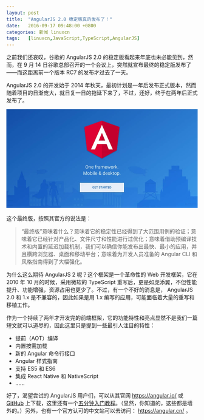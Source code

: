 ```yaml
---
layout: post
title:	"AngularJS 2.0 稳定版真的发布了！"
date:	2016-09-17 09:48:00 +0800 
categories:	新闻 linuxcn 
tags:	[linuxcn,JavaScript,TypeScript,AngularJS]
---
```



之前我们还哀叹，谷歌的 AngularJS 2.0 的稳定版看起来年底也未必能见到，然而，在 9 月 14 日谷歌总部召开的一个会议上，突然就宣布最终的稳定版发布了——而这距离前一个版本 RC7 的发布才过去了一天。


AngularJS 2.0 的开发始于 2014 年秋天，最初计划是一年后发布正式版本，然而随着项目的日渐庞大，就日复一日的拖延下来了，不过，还好，终于在两年后正式发布了。


![](/Asserts/Images/album/201609/17/093946jalf4fd4tf3295fi.jpg)


这个最终版，按照其官方的说法是：



> 
> “最终版”意味着什么？意味着它的稳定性已经得到了大范围用例的验证；意味着它已经针对产品化、文件尺寸和性能进行过优化；意味着借助预编译技术和内置的延迟加载机制，我们可以确信你能发布出最快、最小的应用，并且横跨浏览器、桌面和移动平台；意味着为开发人员准备的 Angular CLI 和风格指南得到了大幅强化。
> 
> 
> 


为什么这么期待 AngularJS 2 呢？这个框架是一个革命性的 Web 开发框架，它在 2010 年 10 月的时候，采用微软的 TypeScript 重写后，更是如虎添翼，不但性能提升、功能增强，资源占用也更少了。不过，有一个不好的消息是， AngularJS 2.0 和 1.x 是不兼容的，因此如果是用 1.x 编写的应用，可能面临着大量的重写和移植工作。


作为一个持续了两年才开发完的前端框架，它的功能特性和亮点显然不是我们一篇短文就可以道尽的，因此这里只是提到一些最引人注目的特性：


* 提前（AOT）编译
* 内置按需加载
* 新的 Angular 命令行接口
* Angular 样式指南
* 支持 ES5 和 ES6
* 集成 React Native 和 NativeScript
* ……


好了，渴望尝试的 AngularJS 用户们，可以从其官网 <https://angular.io/> 或 [GitHub](https://github.com/angular/angular) 上下载，这里还有一个[五分钟入门教程](https://angular.io/docs/ts/latest/quickstart.html)。（显然，你知道的，这些都是墙外的。）另外，也有一个官方认可的中文站可以去访问： <https://angular.cn/> 。
